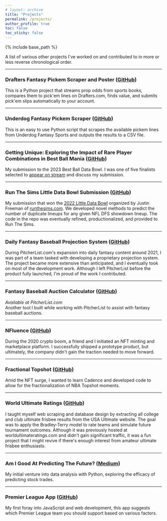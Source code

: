 ```yaml
---
# layout: archive
title: "Projects"
permalink: /projects/
author_profile: true
toc: false
toc_sticky: false
---
```


{% include base_path %}

<!-- {% include toc %} -->

A list of various other projects I've worked on and contributed to in more or less reverse chronological order.

*************

### Drafters Fantasy Pickem Scraper and Poster ([GitHub](https://github.com/aidanhall21/drafters-scraper))

This is a Python project that streams prop odds from sports books, compares them to pick'em lines on Drafters.com, finds value, and submits pick'em slips automatically to your account. 

*************

### Underdog Fantasy Pickem Scraper ([GitHub](https://github.com/aidanhall21/underdog-fantasy-pickem-scraper))

This is an easy to use Python script that scrapes the available pickem lines from Underdog Fantasy Sports and outputs the results to a CSV file.

*************

### Getting Unique: Exploring the Impact of Rare Player Combinations in Best Ball Mania ([GitHub](https://github.com/fantasydatapros/best-ball-data-bowl/blob/master/submissions/Exploring%20the%20Impact%20of%20Rare%20Player%20Combinations%20in%20Best%20Ball%20Mania.ipynb))

My submission to the 2023 Best Ball Data Bowl. I was one of five finalists selected to [appear on stream](https://www.youtube.com/watch?v=xs-chTKQkIE) and discuss my submission.

*************

### Run The Sims Little Data Bowl Submission ([GitHub](https://github.com/aidanhall21/RTS-Little-Data-Bowl))

My submission that won the [2022 Little Data Bowl](https://www.runthesims.com/littledatabowl/) organized by Justin Freeman of [runthesims.com](https://www.runthesims.com/). We developed novel methods to predict the number of duplicate lineups for any given NFL DFS showdown lineup. The code in the repo was eventually refined, productionalized, and provided to Run The Sims.

*************

### Daily Fantasy Baseball Projection System ([GitHub](https://github.com/aidanhall21/daily-fantasy-baseball-projection-system))

During PitcherList.com's expansion into daily fantasy content around 2021, I was part of a team tasked with developing a proprietary projection system. The project became more extensive than anticipated, and I eventually took on most of the development work. Although I left PitcherList before the product fully launched, I'm proud of the work I contributed.

*************

### Fantasy Baseball Auction Calculator ([GitHub](https://github.com/aidanhall21/fantasy-baseball-auction-calculator))

*Available at PitcherList.com*  
Another tool I built while working with PitcherList to assist with fantasy baseball auctions.

*************

### NFluence ([GitHub](https://github.com/aidanhall21/NFluence))

During the 2020 crypto boom, a friend and I initiated an NFT minting and marketplace platform. I successfully shipped a prototype product, but ultimately, the company didn't gain the traction needed to move forward.

*************

### Fractional Topshot ([GitHub](https://github.com/aidanhall21/fractional-topshot))

Amid the NFT surge, I wanted to learn Cadence and developed code to allow for the fractionalization of NBA Topshot moments.

*************

### World Ultimate Ratings ([GitHub](https://github.com/aidanhall21/wur))

I taught myself web scraping and database design by extracting all college and club ultimate frisbee results from the USA Ultimate website. The goal was to apply the Bradley-Terry model to rate teams and simulate future tournament outcomes. Although it was previously hosted at worldultimateratings.com and didn't gain significant traffic, it was a fun project that I might revive if there's enough interest from amateur ultimate frisbee enthusiasts.

*************

### Am I Good At Predicting The Future? ([Medium](https://medium.com/@aidanbhall/am-i-good-at-predicting-the-future-at-least-when-it-comes-to-stock-trades-37aa26a7a0e6))

My initial venture into data analysis with Python, exploring the efficacy of predicting stock trades.

*************

### Premier League App ([GitHub](https://github.com/aidanhall21/premier-league-app?tab=readme-ov-file))

My first foray into JavaScript and web development, this app suggests which Premier League team you should support based on various factors.

